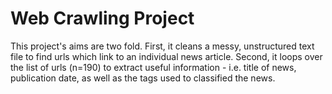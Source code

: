 # Web Crawling Project

This project's aims are two fold. First, it cleans a messy, unstructured text file to find urls which link to an individual news article. Second, it loops over the list of urls (n=190) to extract useful information - i.e. title of news, publication date, as well as the tags used to classified the news.
